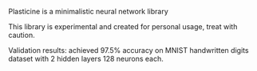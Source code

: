 Plasticine is a minimalistic neural network library

This library is experimental and created for personal usage, treat with caution.

Validation results: achieved 97.5% accuracy on MNIST handwritten digits dataset with 2 hidden layers 128 neurons each.